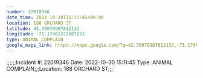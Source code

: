 ```yaml
---
number: 22019346
date_time: 2022-10-30T15:11:45+00:00
location: 188 ORCHARD ST
latitude: 42.39070907812132
longitude: -71.17461372687231
type: ANIMAL COMPLAIN
google_maps_link: https://maps.google.com/?q=42.39070907812132,-71.17461372687231
---
```


;;;;;;Incident #: 22019346  Date: 2022-10-30 15:11:45   Type: ANIMAL COMPLAIN;;;Location: 188 ORCHARD ST;;;
